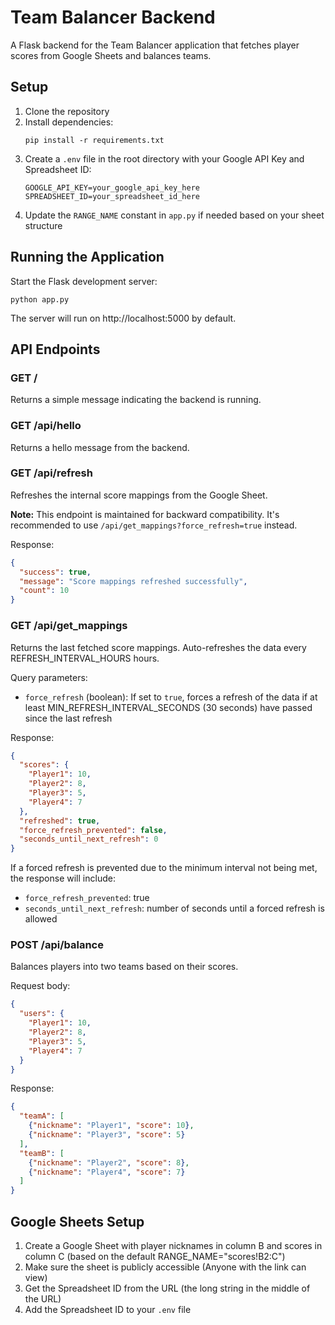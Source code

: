 # Team Balancer Backend

A Flask backend for the Team Balancer application that fetches player scores from Google Sheets and balances teams.

## Setup

1. Clone the repository
2. Install dependencies:
   ```
   pip install -r requirements.txt
   ```
3. Create a `.env` file in the root directory with your Google API Key and Spreadsheet ID:
   ```
   GOOGLE_API_KEY=your_google_api_key_here
   SPREADSHEET_ID=your_spreadsheet_id_here
   ```
4. Update the `RANGE_NAME` constant in `app.py` if needed based on your sheet structure

## Running the Application

Start the Flask development server:
```
python app.py
```

The server will run on http://localhost:5000 by default.

## API Endpoints

### GET /
Returns a simple message indicating the backend is running.

### GET /api/hello
Returns a hello message from the backend.

### GET /api/refresh
Refreshes the internal score mappings from the Google Sheet.

**Note:** This endpoint is maintained for backward compatibility. It's recommended to use `/api/get_mappings?force_refresh=true` instead.

Response:
```json
{
  "success": true,
  "message": "Score mappings refreshed successfully",
  "count": 10
}
```

### GET /api/get_mappings
Returns the last fetched score mappings. Auto-refreshes the data every REFRESH_INTERVAL_HOURS hours.

Query parameters:
- `force_refresh` (boolean): If set to `true`, forces a refresh of the data if at least MIN_REFRESH_INTERVAL_SECONDS (30 seconds) have passed since the last refresh

Response:
```json
{
  "scores": {
    "Player1": 10,
    "Player2": 8,
    "Player3": 5,
    "Player4": 7
  },
  "refreshed": true,
  "force_refresh_prevented": false,
  "seconds_until_next_refresh": 0
}
```

If a forced refresh is prevented due to the minimum interval not being met, the response will include:
- `force_refresh_prevented`: true
- `seconds_until_next_refresh`: number of seconds until a forced refresh is allowed

### POST /api/balance
Balances players into two teams based on their scores.

Request body:
```json
{
  "users": {
    "Player1": 10,
    "Player2": 8,
    "Player3": 5,
    "Player4": 7
  }
}
```

Response:
```json
{
  "teamA": [
    {"nickname": "Player1", "score": 10},
    {"nickname": "Player3", "score": 5}
  ],
  "teamB": [
    {"nickname": "Player2", "score": 8},
    {"nickname": "Player4", "score": 7}
  ]
}
```

## Google Sheets Setup

1. Create a Google Sheet with player nicknames in column B and scores in column C (based on the default RANGE_NAME="scores!B2:C")
2. Make sure the sheet is publicly accessible (Anyone with the link can view)
3. Get the Spreadsheet ID from the URL (the long string in the middle of the URL)
4. Add the Spreadsheet ID to your `.env` file
